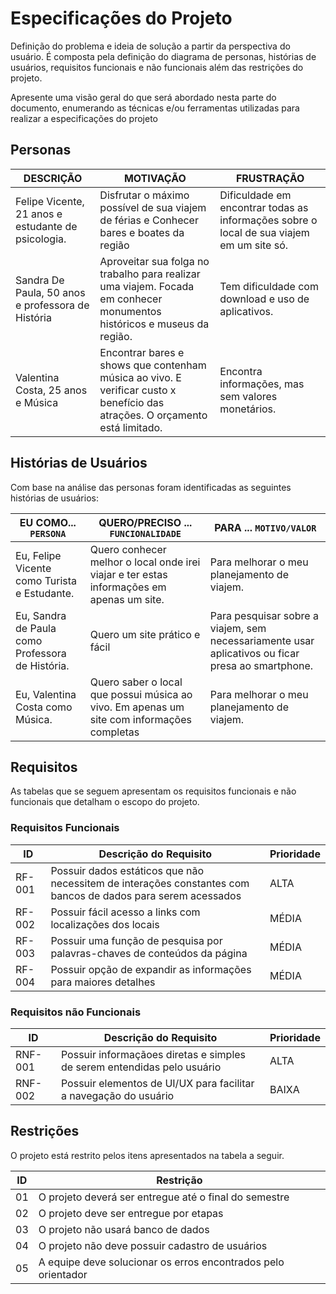 # Especificações do Projeto

Definição do problema e ideia de solução a partir da perspectiva do usuário. É composta pela definição do  diagrama de personas, histórias de usuários, requisitos funcionais e não funcionais além das restrições do projeto.

Apresente uma visão geral do que será abordado nesta parte do documento, enumerando as técnicas e/ou ferramentas utilizadas para realizar a especificações do projeto

## Personas

|DESCRIÇÃO| MOTIVAÇÃO |FRUSTRAÇÃO|
|--------------------|------------------------------------|----------------------------------------|
|Felipe Vicente, 21 anos e estudante de psicologia.| 	Disfrutar o máximo possível de sua viajem de férias e Conhecer bares e boates da região | Dificuldade em encontrar todas as informações sobre o local de sua viajem em um site só.|
|Sandra De Paula, 50 anos e professora de História| Aproveitar sua folga no trabalho para realizar uma viajem. Focada em conhecer monumentos históricos e museus da região. |	Tem dificuldade com download e uso de aplicativos.|
|Valentina Costa, 25 anos e Música |Encontrar bares e shows que contenham música ao vivo. E verificar custo x benefício das atrações. O orçamento está limitado.|	Encontra informações, mas sem valores monetários.|


## Histórias de Usuários

Com base na análise das personas foram identificadas as seguintes histórias de usuários:

|EU COMO... `PERSONA`| QUERO/PRECISO ... `FUNCIONALIDADE` |PARA ... `MOTIVO/VALOR`                 |
|--------------------|------------------------------------|----------------------------------------|
|Eu, Felipe Vicente como Turista e Estudante.| Quero conhecer melhor o local onde irei viajar e ter estas informações em apenas um site.  | Para melhorar o meu planejamento de viajem.|
|Eu, Sandra de Paula como Professora de História.|Quero um site prático e fácil| Para pesquisar sobre a viajem, sem necessariamente usar aplicativos ou ficar presa ao smartphone.
|Eu, Valentina Costa como Música.|Quero saber o local que possui música ao vivo. Em apenas um site com informações completas|Para melhorar o meu planejamento de viajem.|

## Requisitos

As tabelas que se seguem apresentam os requisitos funcionais e não funcionais que detalham o escopo do projeto.

### Requisitos Funcionais

|ID    | Descrição do Requisito  | Prioridade |
|------|-----------------------------------------|----|
|RF-001| Possuir dados estáticos que não necessitem de interações constantes com bancos de dados para serem acessados | ALTA | 
|RF-002| Possuir fácil acesso a links com localizações dos locais | MÉDIA |
|RF-003| Possuir uma função de pesquisa por palavras-chaves de conteúdos da página | MÉDIA |
|RF-004| Possuir opção de expandir as informações para maiores detalhes | MÉDIA |


### Requisitos não Funcionais

|ID     | Descrição do Requisito  |Prioridade |
|-------|-------------------------|----|
|RNF-001| Possuir informaçãoes diretas e simples de serem entendidas pelo usuário | ALTA |
|RNF-002| Possuir elementos de UI/UX para facilitar a navegação do usuário | BAIXA | 

## Restrições

O projeto está restrito pelos itens apresentados na tabela a seguir.

|ID| Restrição                                             |
|--|-------------------------------------------------------|
|01| O projeto deverá ser entregue até o final do semestre |
|02| O projeto deve ser entregue por etapas  |
|03|  O  projeto não usará  banco de dados |
|04| O projeto não  deve possuir cadastro de usuários |
|05| A equipe deve solucionar os erros encontrados pelo orientador |
